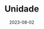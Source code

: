 ---
title: Unidade
date: 2023-08-02
type: landing

sections:
  - block: hero
    content:
      title: |
        Sobre
        Nós
      image:
        filename: welcome2.jpg
      text: |
        <br>
        
        Somos uma equipa constituída por Médicos de Família, Enfermeiros, Secretários Clínicos, Assistente Operacional, Internos de Especialidade de Medicina Geral e Familiar, alunos de Medicina e Enfermagem, motivados para o servir melhor.
---